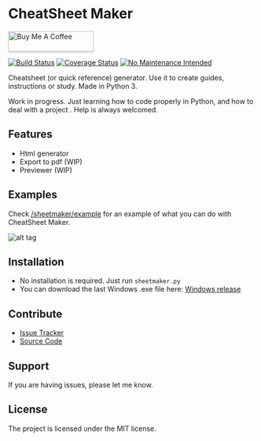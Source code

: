 CheatSheet Maker
================


<a href="https://www.buymeacoffee.com/cosme12" target="_blank"><img src="https://www.buymeacoffee.com/assets/img/custom_images/orange_img.png" alt="Buy Me A Coffee" style="height: 41px !important;width: 174px !important;box-shadow: 0px 3px 2px 0px rgba(190, 190, 190, 0.5) !important;-webkit-box-shadow: 0px 3px 2px 0px rgba(190, 190, 190, 0.5) !important;" ></a>

[![Build Status](https://travis-ci.org/cosme12/cheatsheet-maker.svg?branch=master)](https://travis-ci.org/cosme12/cheatsheet-maker) [![Coverage Status](https://coveralls.io/repos/github/cosme12/cheatsheet-maker/badge.svg?branch=master)](https://coveralls.io/github/cosme12/cheatsheet-maker?branch=master) [![No Maintenance Intended](http://unmaintained.tech/badge.svg)](http://unmaintained.tech/)

Cheatsheet (or quick reference) generator. Use it to create guides, instructions or study. Made in Python 3.

Work in progress. Just learning how to code properly in Python, and how to deal with a project . Help is always welcomed.


Features
--------

- Html generator
- Export to pdf (WIP)
- Previewer (WIP)


Examples
--------

Check [/sheetmaker/example](/sheetmaker/example) for an example of what you can do with CheatSheet Maker.


![alt tag](https://raw.githubusercontent.com/cosme12/cheatsheet-maker/develop/sheetmaker/example/example.png)


Installation
------------

- No installation is required. Just run `sheetmaker.py`
- You can download the last Windows .exe file here: [Windows release](https://github.com/cosme12/cheatsheet-maker/releases)


Contribute
----------

- [Issue Tracker](https://github.com/cosme12/cheatsheet-maker/issues)
- [Source Code](https://github.com/cosme12/cheatsheet-maker)


Support
-------

If you are having issues, please let me know.


License
-------

The project is licensed under the MIT license.


